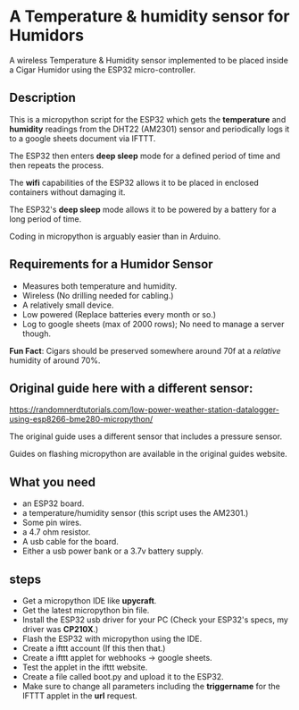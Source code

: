 # A Temperature & humidity sensor for Humidors

A wireless Temperature & Humidity sensor implemented to be placed inside a Cigar Humidor using the ESP32 micro-controller.

## Description

This is a micropython script for the ESP32 which gets the **temperature** and **humidity** readings from the DHT22 (AM2301) sensor 
and periodically logs it to a google sheets document via IFTTT.

The ESP32 then enters **deep sleep** mode for a defined period of time and then repeats the process.

The **wifi** capabilities of the ESP32 allows it to be placed in enclosed containers without damaging it.

The ESP32's **deep sleep** mode allows it to be powered by a battery for a long period of time.

Coding in micropython is arguably easier than in Arduino.


## Requirements for a Humidor Sensor

- Measures both temperature and humidity.
- Wireless (No drilling needed for cabling.)
- A relatively small device.
- Low powered (Replace batteries every month or so.)
- Log to google sheets (max of 2000 rows); No need to manage a server though.

**Fun Fact**: Cigars should be preserved somewhere around 70f at a *relative* humidity of around 70%.

## Original guide here with a different sensor:

https://randomnerdtutorials.com/low-power-weather-station-datalogger-using-esp8266-bme280-micropython/

The original guide uses a different sensor that includes a pressure sensor.

Guides on flashing micropython are available in the original guides website.


## What you need

- an ESP32 board.
- a temperature/humidity sensor (this script uses the AM2301.)
- Some pin wires.
- a 4.7 ohm resistor.
- A usb cable for the board.
- Either a usb power bank or a 3.7v battery supply.


## steps

- Get a micropython IDE like **upycraft**.
- Get the latest micropython bin file.
- Install the ESP32 usb driver for your PC (Check your ESP32's specs, my driver was **CP210X**.)
- Flash the ESP32 with micropython using the IDE.
- Create a ifttt account (If this then that.)
- Create a ifttt applet for webhooks -> google sheets.
- Test the applet in the ifttt website.
- Create a file called boot.py and upload it to the ESP32.
- Make sure to change all parameters including the **triggername** for the IFTTT applet in the **url** request.